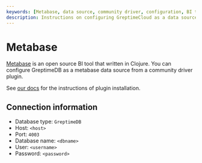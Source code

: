 ```yaml
---
keywords: [Metabase, data source, community driver, configuration, BI tool]
description: Instructions on configuring GreptimeCloud as a data source in Metabase using a community driver plugin.
---
```


# Metabase

[Metabase](https://github.com/metabase/metabase) is an open source BI tool that
written in Clojure. You can configure GreptimeDB as a metabase data source from
a community driver plugin.

See [our docs](https://docs.greptime.com/nightly/user-guide/integrations/metabase) for
the instructions of plugin installation.

## Connection information

- Database type: `GreptimeDB`
- Host: `<host>`
- Port: `4003`
- Database name: `<dbname>`
- User: `<username>`
- Password: `<password>`
